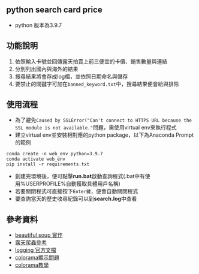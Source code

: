 ## python search card price
- python 版本為3.9.7 

## 功能說明
1. 依照輸入卡號並回傳露天拍賣上前三便宜的卡價、銷售數量與連結
2. 分別列出國內與海外的結果
3. 搜尋結果將會存成log檔，並依照日期命名與儲存
4. 要禁止的關鍵字可加在`banned_keyword.txt`中，搜尋結果便會給與排除

## 使用流程
- 為了避免`Caused by SSLError("Can't connect to HTTPS URL because the SSL module is not available."`問題，需使用virtual env來執行程式
- 建立virtual env並安裝相對應的python package，以下為Anaconda Prompt的範例
```
conda create -n web_env python=3.9.7
conda activate web_env
pip install -r requirements.txt
```
- 創建完環境後，便可點擊**run.bat**啟動查詢程式(.bat中有使用%USERPROFILE%自動獲取具體用戶名稱)
- 若要關閉程式可直接按下`Enter鍵`，便會自動關閉程式
- 要查詢當天的歷史收尋紀錄可以到**search.log**中查看

## 參考資料
- [beautiful soup 實作](https://steam.oxxostudio.tw/category/python/spider/beautiful-soup.html)
- [露天爬蟲參考](https://tlyu0419.github.io/2020/06/14/Crawler-Ruten/)
- [logging 官方文檔](https://docs.python.org/zh-tw/3/howto/logging.html#handler-basic)
- [colorama顯示問題](https://lightrun.com/answers/tartley-colorama-colorama-not-working-with-input)
- [colorama教學](https://www.cnblogs.com/xiao-apple36/p/9151883.html)
